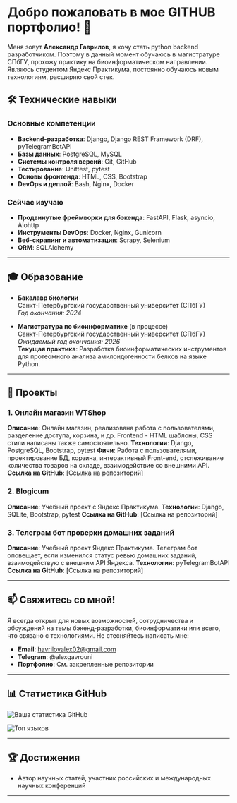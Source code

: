 # Добро пожаловать в мое GITHUB портфолио! 👋

Меня зовут **Александр Гаврилов**, я хочу стать python backend разработчиком. Поэтому в данный момент обучаюсь в магистратуре СПбГУ, прохожу практику на биоинформатическом направлении. Являюсь студентом Яндекс Практикума, постоянно обучаюсь новым технологиям, расширяю свой стек.

## 🛠️ **Технические навыки**

### **Основные компетенции**
- **Backend-разработка**: Django, Django REST Framework (DRF), pyTelegramBotAPI
- **Базы данных**: PostgreSQL, MySQL
- **Системы контроля версий**: Git, GitHub
- **Тестирование**: Unittest, pytest
- **Основы фронтенда**: HTML, CSS, Bootstrap
- **DevOps и деплой**: Bash, Nginx, Docker

### **Сейчас изучаю**
- **Продвинутые фреймворки для бэкенда**: FastAPI, Flask, asyncio, Aiohttp
- **Инструменты DevOps**: Docker, Nginx, Gunicorn
- **Веб-скрапинг и автоматизация**: Scrapy, Selenium
- **ORM**: SQLAlchemy

---

## 🎓 **Образование**
- **Бакалавр биологии**  
  Санкт-Петербургский государственный университет (СПбГУ)  
  *Год окончания: 2024*

- **Магистратура по биоинформатике** (в процессе)  
  Санкт-Петербургский государственный университет (СПбГУ)  
  *Ожидаемый год окончания: 2026*  
  **Текущая практика**: Разработка биоинформатических инструментов для протеомного анализа амилоидогенности белков на языке Python.

---

## 🚀 **Проекты**

### 1. **Онлайн магазин WTShop**  
   **Описание**: Онлайн магазин, реализована работа с пользователями, разделение доступа, корзина, и др. Frontend - HTML шаблоны, CSS стили написаны также самостоятельно.
   **Технологии**: Django, PostgreSQL, Bootstrap, pytest
   **Фичи**: Работа с пользователями, проектирование БД, корзина, интерактивный Front-end, отслеживание количества товаров на складе, взаимодействие со внешними API.
   **Ссылка на GitHub**: [Ссылка на репозиторий]

### 2. **Blogicum**  
   **Описание**: Учебный проект с Яндекс Практикума. 
   **Технологии**: Django, SQLite, Bootstrap, pytest
   **Ссылка на GitHub**: [Ссылка на репозиторий]

### 3. **Телеграм бот проверки домашних заданий**  
   **Описание**: Учебный проект Яндекс Практикума. Телеграм бот оповещает, если изменился статус ревью домашних заданий, взаимодействую с внешним API Яндекса.
   **Технологии**: pyTelegramBotAPI 
   **Ссылка на GitHub**: [Ссылка на репозиторий]

---

## 📫 **Свяжитесь со мной!**
Я всегда открыт для новых возможностей, сотрудничества и обсуждений на темы бэкенд-разработки, биоинформатики или всего, что связано с технологиями. Не стесняйтесь написать мне:

- **Email**: havrilovalex02@gmail.com
- **Telegram**: @alexgavrouni
- **Портфолио**: См. закрепленные репозитории

---

## 📊 **Статистика GitHub**

![Ваша статистика GitHub](https://github-readme-stats.vercel.app/api?username=havrilovalex&show_icons=true&theme=radical)

![Топ языков](https://github-readme-stats.vercel.app/api/top-langs/?username=havrilovalex&layout=compact&theme=radical)

---

## 🏆 **Достижения**
- Автор научных статей, участник российских и международных научных конференций

---
